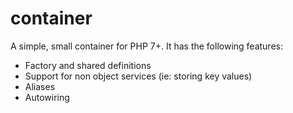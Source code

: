 # container

A simple, small container for PHP 7+. It has the following features:

* Factory and shared definitions
* Support for non object services (ie: storing key values)
* Aliases
* Autowiring

